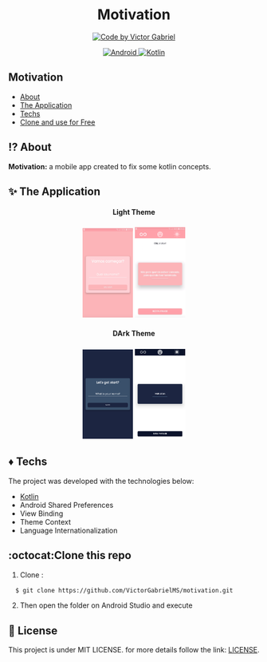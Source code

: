 <h1 align="center">
    Motivation
</h1>

<p align="center">
   <a href="https://github.com/VictorGabrielMS">
    <img alt="Code by Victor Gabriel" src="https://img.shields.io/badge/code%20by-Victor Gabriel-%23E02041">
  </a>
</p>

<p align="center">
  <a href="https://developer.android.com/?hl=pt-br">
    <img alt="Android" src="https://img.shields.io/badge/Android-%23DDC84">
  </a>
  <a href="https://kotlinlang.org/">
    <img alt="Kotlin" src="https://img.shields.io/badge/Kotlin-%237F52FF">
  </a>
</p>

## Motivation

- [About](#about)
- [The Application](#application)
- [Techs](#techs)
- [Clone and use for Free](#clone)

<a id="about"></a>

## :interrobang: About

<strong>Motivation:</strong> a mobile app created to fix some kotlin concepts.

<a id="application"></a>

## :sparkles: The Application

<h4 align="center">
    Light Theme
</h4>
<h3 align="center">
    <img alt="user" src="github/resources/light_user.png" width="20%">
    <img alt="home" src="github/resources/light_main.png" width="20%">
</h3>
<h4 align="center">
    DArk Theme
</h4>
<h3 align="center">
    <img alt="user" src="github/resources/dark_user.png" width="20%">
    <img alt="home" src="github/resources/dark_main.png" width="20%">
</h3>

<a id="techs"></a>

## :diamonds: Techs

The project was developed with the technologies below:

- [Kotlin](https://kotlinlang.org/)
- Android Shared Preferences
- View Binding
- Theme Context
- Language Internationalization


<a id="clone"></a>

## :octocat:Clone this repo

1. Clone :

```sh
  $ git clone https://github.com/VictorGabrielMS/motivation.git
```

2. Then open the folder on Android Studio and execute

## :memo: License

This project is under MIT LICENSE. for more details follow the link: [LICENSE](LICENSE).